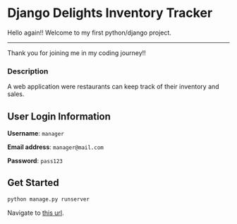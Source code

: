 # Django Delights Inventory Tracker

Hello again!! Welcome to my first python/django project.

---

Thank you for joining me in my coding journey!!

### Description

A web application were restaurants can keep track of their inventory and sales.

## User Login Information

**Username**: `manager`

**Email address**: `manager@mail.com`

**Password**: `pass123`

## Get Started

```bash
python manage.py runserver
```

Navigate to [this url](http://localhost:8000/).
